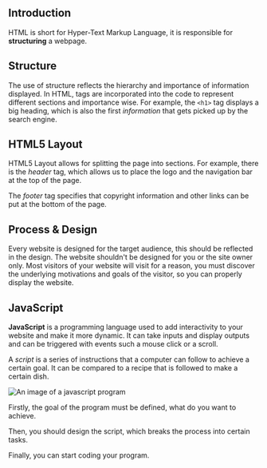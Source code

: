 ## Introduction
HTML is short for Hyper-Text Markup Language, it is responsible for **structuring** a webpage.

## Structure
The use of structure reflects the hierarchy and importance of information displayed. In HTML, tags are incorporated into the code to represent different sections and importance wise. For example, the `<h1>` tag displays a big heading, which is also the first *information* that gets picked up by the search engine.

## HTML5 Layout
HTML5 Layout allows for splitting the page into sections. For example, there is the *header* tag, which allows us to place the logo and the navigation bar at the top of the page.

The *footer* tag specifies that copyright information and other links can be put at the bottom of the page.

## Process & Design
Every website is designed for the target audience, this should be reflected in the design. The website shouldn't be designed for you or the site owner only. Most visitors of your website will visit for a reason, you must discover the underlying motivations and goals of the visitor, so you can properly display the website.


## JavaScript
**JavaScript** is a programming language used to add interactivity to your website and make it more dynamic. It can take inputs and display outputs and can be triggered with events such a mouse click or a scroll.

A *script* is a series of instructions that a computer can follow to achieve a certain goal. It can be compared to a recipe that is followed to make a certain dish.

![An image of a javascript program](https://educationboon.com/wp-content/uploads/2019/09/bajavascripthack_shutterstock_720388555.jpg)

Firstly, the goal of the program must be defined, what do you want to achieve.

Then, you should design the script, which breaks the process into certain tasks.

Finally, you can start coding your program.